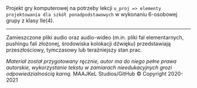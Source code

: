 ##
Projekt gry komputerowej na potrzeby lekcji  `u_proj => elementy projektowania dla szkół ponadpodstawowych` w wykonaniu 6-osobowej grupy z klasy IIe(4).

- - -

Zamieszczone pliki audio oraz audio-wideo (m.in. pliki fal elementarnych, pushingu fali złożonej, środowiska kolokacji dźwięku) przedstawiają przeszłościowy, tymczasowy lub terażniejszy stan prac.

*Materiał został przygotowany ręcznie, autor ma do niego pełne prawa autorskie, wykorzystanie tekstu w zamiarach nieedukacyjnych grozi odpowiedzialnością karną.*
 MAAJKeL Studios/GitHub © Copyright 2020-2021
